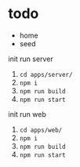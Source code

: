 # todo

- home
- seed


init run server
1. `cd apps/server/`
2. `npm i`
3. `npm run build`
4. `npm run start`

init run web
1. `cd apps/web/`
2. `npm i`
3. `npm run build`
4. `npm run start`
